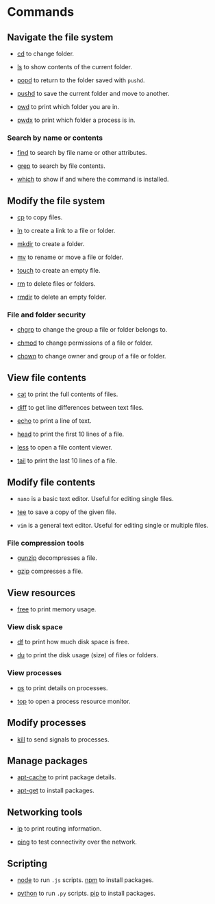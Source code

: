 # Commands

## Navigate the file system

- [cd](./cd/) to change folder.

- [ls](./ls/) to show contents of the current folder.

- [popd](./popd/) to return to the folder saved with `pushd`.

- [pushd](./pushd/) to save the current folder and move to another.

- [pwd](./pwd/) to print which folder you are in.

- [pwdx](./pwdx/) to print which folder a process is in.


### Search by name or contents

- [find](./find/) to search by file name or other attributes.

- [grep](./grep/) to search by file contents.

- [which](./which/) to show if and where the command is installed.


## Modify the file system

- [cp](./cp/) to copy files.

- [ln](./ln/) to create a link to a file or folder.

- [mkdir](./mkdir/) to create a folder.

- [mv](./mv/) to rename or move a file or folder.

- [touch](./touch/) to create an empty file.

- [rm](./rm/) to delete files or folders.

- [rmdir](./rmdir/) to delete an empty folder.


### File and folder security

- [chgrp](./chgrp/) to change the group a file or folder belongs to.

- [chmod](./chmod/) to change permissions of a file or folder.

- [chown](./chown/) to change owner and group of a file or folder.


## View file contents

- [cat](./cat/) to print the full contents of files.

- [diff](./diff/) to get line differences between text files.

- [echo](./echo/) to print a line of text.

- [head](./head/) to print the first 10 lines of a file.

- [less](./less/) to open a file content viewer.

- [tail](./tail/) to print the last 10 lines of a file.


## Modify file contents

- `nano` is a basic text editor.
  Useful for editing single files.

- [tee](./tee/) to save a copy of the given file.

- `vim` is a general text editor.
  Useful for editing single or multiple files.


### File compression tools

- [gunzip](./gunzip/) decompresses a file.

- [gzip](./gzip/) compresses a file.


## View resources

- [free](./free/) to print memory usage.


### View disk space

- [df](./df/) to print how much disk space is free.

- [du](./du/) to print the disk usage (size) of files or folders.


### View processes

- [ps](./ps/) to print details on processes.

- [top](./top/) to open a process resource monitor.


## Modify processes

- [kill](./kill/) to send signals to processes.


## Manage packages

- [apt-cache](./apt-cache/) to print package details.

- [apt-get](./apt-get/) to install packages.


## Networking tools

- [ip](./ip/) to print routing information.

- [ping](./ping/) to test connectivity over the network.


## Scripting

- [node](./node/) to run `.js` scripts.
  [npm](./npm/) to install packages.

- [python](./python/) to run `.py` scripts.
  [pip](./pip/) to install packages.
